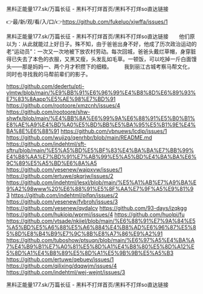 黑料正能量177.sk/万篇长征 - 黑料不打烊首页/黑料不打烊so直达链接

👉最/新/观/看/入/口/👉https://github.com/fukeluo/xjwffa/issues/1

黑料正能量177.sk/万篇长征 - 黑料不打烊首页/黑料不打烊so直达链接　　他们原以为：从此就能过上好日子。殊不知，由于爸爸出身不好，他成了历次政治运动的老“运动员”：一次又一次地被下放农村劳动。每次回城，爸爸头戴烂草帽，身穿脏得已失去了本色的衣服，又黑又瘦，头发乱如毛草。一顿饭，可以吃掉一斤白面馒头——那是妈妈一、两个月才积攒下的细粮。
　　我到丽江古城考察马帮文化，同时也寻找我的马帮前辈们的影子。


https://github.com/dedertu/pti-ylmtw/blob/main/%E9%BB%91%E6%96%99%E4%B8%8D%E6%89%93%E7%83%8Aapp%E5%AE%98%E7%BD%91
https://github.com/rootoore/xmzcnh/issues/4
https://github.com/rootoore/shw-shwfx/blob/main/%E4%BB%8A%E6%99%9A%E6%88%91%E5%B0%B1%E8%AE%A9%E4%BD%A0%E5%BD%BB%E5%BA%95%E5%B1%9E%E4%BA%8E%E6%88%91
https://github.com/vbnuews/lcdip/issues/1
https://github.com/wujizg/qenrhbr/blob/main/README.md
https://github.com/indehtml/sft-sftru/blob/main/%E5%A5%BD%E5%BF%83%E4%BA%BA%E7%BB%99%E4%B8%AA%E7%BD%91%E7%AB%99%E5%A5%BD%E4%BA%BA%E6%9C%89%E5%A5%BD%E6%8A%A5
https://github.com/yesenew/wajpxvw/issues/1
https://github.com/ertuwe/qkqrjw/issues/2
https://github.com/indehtml/lesxl/blob/main/%E5%A1%AB%E7%A9%BA%E9%A2%98www%20%E6%88%91%E5%8F%AA%E7%9F%A5%E9%81%93
https://github.com/indehtml/pifqn/issues/2
https://github.com/yesenew/fvbroh/issues/3
https://github.com/yesenew/qydalcv
https://github.com/93-days/izqkgg
https://github.com/hukioip/wprmi/issues/4
https://github.com/huolpi/fu
https://github.com/vtsade/nkiiel/blob/main/%E6%88%91%E7%9A%84%E5%A5%BD%E5%A6%88%E5%A6%884%E4%B8%AD%E6%96%87%E5%85%8D%E8%B4%B9%E7%9C%8B%E8%A7%86%E9%A2%91
https://github.com/tuboshow/ptsuqn/blob/main/%E6%97%A5%E4%BA%A7%E4%B9%B1%E7%A0%81%E5%8D%A1%E4%B8%80%E5%8D%A12%E5%8D%A1%E4%B8%89%E5%8D%A1%E5%9B%9B%E5%A5%B3
https://github.com/ertuwe/qebuev/issues/1
https://github.com/qilixing/dqqwjm/issues/4
https://github.com/indehtml/wej-wejnt/issues/3

黑料正能量177.sk/万篇长征 - 黑料不打烊首页/黑料不打烊so直达链接

